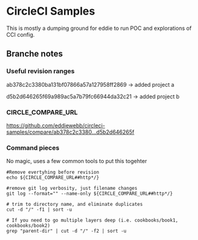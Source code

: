 # CircleCI Samples

This is mostly a dumping ground for eddie to run POC and explorations of CCI config.


## Branche notes

### Useful revision ranges

ab378c2c3380ba131bf07866a57a127958ff2869 -> added project a

d5b2d646265f69a989ac5a7b79fc66944da32c21 -> added project b


### CIRCLE_COMPARE_URL
https://github.com/eddiewebb/circleci-samples/compare/ab378c2c3380...d5b2d646265f


### Command pieces
No magic, uses a few common tools to put this togehter

```
#Remove evertyhing before revision
echo ${CIRCLE_COMPARE_URL##http*/}

#remove git log verbosity, just filename changes
git log --format="" --name-only ${CIRCLE_COMPARE_URL##http*/}

# trim to directory name, and eliminate duplicates
cut -d "/" -f1 | sort -u

# If you need to go multiple layers deep (i.e. cookbooks/book1, cookbooks/book2)
grep "parent-dir" | cut -d "/" -f2 | sort -u
```
